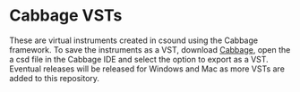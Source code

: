# Cabbage VSTs

These are virtual instruments created in csound using the Cabbage framework.  To save the instruments as a VST, download <a href=http://cabbageaudio.com>Cabbage</a>, open the a csd file in the Cabbage IDE and select the option to export as a VST.  Eventual releases will be released for Windows and Mac as more VSTs are added to this repository.  
